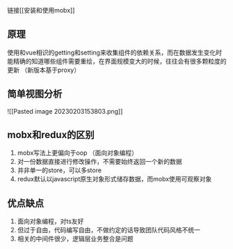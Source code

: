 
链接[[安装和使用mobx]]

## 原理

使用和vue相识的getting和setting来收集组件的依赖关系，而在数据发生变化时能精确的知道哪些组件需要重绘，在界面规模变大的时候，往往会有很多颗粒度的更新 （新版本基于proxy）

## 简单视图分析

![[Pasted image 20230203153803.png]]
## mobx和redux的区别

1. mobx写法上更偏向于oop （面向对象编程）
2. 对一份数据直接进行修改操作，不需要始终返回一个新的数据
3. 并非单一的store，可以多store
4. redux默认以javascript原生对象形式储存数据，而mobx使用可观察对象

## 优点缺点

1. 面向对象编程，对ts友好
2. 但过于自由，代码编写自由，不做约定的话导致团队代码风格不统一
3. 相关的中间件很少，逻辑层业务整合是问题